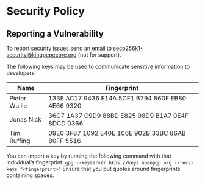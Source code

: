 # Security Policy

## Reporting a Vulnerability

To report security issues send an email to secp256k1-security@kingpepecore.org (not for support).

The following keys may be used to communicate sensitive information to developers:

| Name | Fingerprint |
|------|-------------|
| Pieter Wuille | 133E AC17 9436 F14A 5CF1  B794 860F EB80 4E66 9320 |
| Jonas Nick | 36C7 1A37 C9D9 88BD E825  08D9 B1A7 0E4F 8DCD 0366 |
| Tim Ruffing | 09E0 3F87 1092 E40E 106E  902B 33BC 86AB 80FF 5516 |

You can import a key by running the following command with that individual’s fingerprint: `gpg --keyserver hkps://keys.openpgp.org --recv-keys "<fingerprint>"` Ensure that you put quotes around fingerprints containing spaces.
